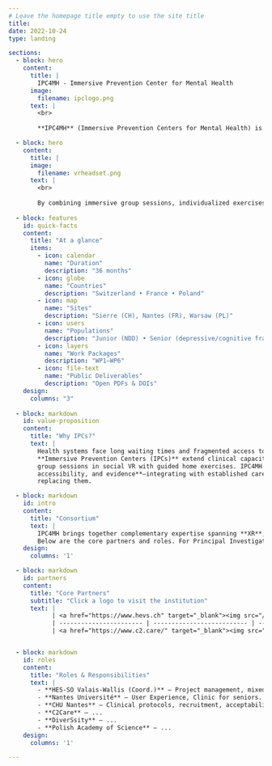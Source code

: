 ```yaml
---
# Leave the homepage title empty to use the site title
title:
date: 2022-10-24
type: landing

sections:
  - block: hero
    content:
      title: |
        IPC4MH - Immersive Prevention Center for Mental Health
      image:
        filename: ipclogo.png
      text: |
        <br>
        
        **IPC4MH** (Immersive Prevention Centers for Mental Health) is a European research and innovation project that aims to **design**, **deploy**, and **evaluate** virtual prevention centers using *social virtual reality (VR)* to enhance access to mental health screening and early interventions.

  - block: hero
    content:
      title: |
      image:
        filename: vrheadset.png
      text: |
        <br>
        
        By combining immersive group sessions, individualized exercises, and interoperable digital infrastructures, IPC4MH seeks to **extend clinical capacity**, **improve accessibility** for vulnerable populations, and **generate robust evidence** on acceptability, usability, and clinical impact across multiple European contexts.
        
  - block: features
    id: quick-facts
    content:
      title: "At a glance"
      items:
        - icon: calendar
          name: "Duration"
          description: "36 months"
        - icon: globe
          name: "Countries"
          description: "Switzerland • France • Poland"
        - icon: map
          name: "Sites"
          description: "Sierre (CH), Nantes (FR), Warsaw (PL)"
        - icon: users
          name: "Populations"
          description: "Junior (NDD) • Senior (depressive/cognitive frailty)"
        - icon: layers
          name: "Work Packages"
          description: "WP1–WP6"
        - icon: file-text
          name: "Public Deliverables"
          description: "Open PDFs & DOIs"
    design:
      columns: "3"
      
  - block: markdown
    id: value-proposition
    content:
      title: "Why IPCs?"
      text: |
        Health systems face long waiting times and fragmented access to mental-health services.
        **Immersive Prevention Centers (IPCs)** extend clinical capacity by combining supervised
        group sessions in social VR with guided home exercises. IPC4MH focuses on **safety,
        accessibility, and evidence**—integrating with established care pathways rather than
        replacing them.

  - block: markdown
    id: intro
    content:
      title: "Consortium"
      text: |
        IPC4MH brings together complementary expertise spanning **XR**, **sensing**, **AI/analytics**, and **clinical validation**.
        Below are the core partners and roles. For Principal Investigators, see the *Team* section.
    design:
      columns: '1'

  - block: markdown
    id: partners
    content:
      title: "Core Partners"
      subtitle: "Click a logo to visit the institution"
      text: |
            | <a href="https://www.hevs.ch" target="_blank"><img src="/uploads/partners/HESSOlogo.png" width="300"> </a> | <a href="https://www.univ-nantes.fr/" target="_blank"><img src="/uploads/partners/LogoNantesU.png" width="300"> </a>  | <a href="https://www.univ-nantes.fr/" target="_blank"><img src="/uploads/partners/CHUNantesLogo.png" width="300"> </a>|
            | ----------------------- | -------------------------- | ---------------------- |
            | <a href="https://www.c2.care/" target="_blank"><img src="/uploads/partners/logoC2Care.png" width="300"> </a> | <a href="https://www.diverssity.io/" target="_blank"><img src="/uploads/partners/diverssitylogo.png" width="300"> </a> | <a href="https://pan.pl/en/about-us/" target="_blank"><img src="/uploads/partners/poland_logo.png" width="300"> </a>  |


  - block: markdown
    id: roles
    content:
      title: "Roles & Responsibilities"
      text: |
        - **HES-SO Valais-Wallis (Coord.)** — Project management, mixed reality environments, data governance.
        - **Nantes Université** — User Experience, Clinic for seniors.
        - **CHU Nantes** — Clinical protocols, recruitment, acceptability & safety, clinical validation.
        - **C2Care** — ...
        - **DiverSsity** — ...
        - **Polish Academy of Science** — ...
    design:
      columns: '1'

---
```

